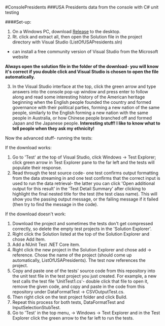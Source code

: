 #ConsolePresidents
###USA Presidents data from the console with C# unit testing

####Set-up:

1. On a Windows PC, download [Release](https://github.com/GProSoftware828/ConsolePresidents/releases) to the desktop.
2. Rt. click and extract all, then open the Solution file in the project directory with Visual Studio (ListOfUSAPresidents.sln)
* can install a free community version of Visual Studio from the Microsoft website

**Always open the solution file in the folder of the download- you will know it's correct if you double click and Visual
Studio is chosen to open the file automatically.**

3. In the Visual Studio interface at the top, click the green arrow and type answers into the console pop-up window and press
enter to follow along and read some interesting history of the American heritage beginning when the English people 
founded the country and formed governance with their political parties, forming a new nation of the same people, similarly
to the English forming a new nation with the same people in Australia, or how Chinese people branched off and formed Japan and
the Japanese people.
**Interesting stuff! I like to know what to tell people when they ask my ethnicity!**


Now the advanced stuff- running the tests:


If the download works:
1. Go to 'Test' at the top of Visual Studio, click Windows -> Test Explorer; click green arrow in Test Explorer pane to the
far left and the tests will populate their response.
2. Read through the test source code- one test confirms output formatting from the data streaming in and one test confirms
that the correct input is used to run the data retrieval- the latter you can click 'Open additional output for this result' in
the 'Test Detail Summary' after clicking to highlight the final nested title for the test (the test class name). This will
show you the passing output message, or the failing message if it failed (then try to find the message in the code).

If the download doesn't work:
1. Download the project and sometimes the tests don't get compressed correctly, so delete the empty test projects in the 
'Solution Explorer'.
2. Right click the Solution listed at the top of the Solution Explorer and chose Add Item.
3. Add a NUnit Test .NET Core item.
4. Right click the new project in the Solution Explorer and chose add -> reference. Chose the name of the project (should come
up automatically, ListOfUSAPresidents). The test now references the project.
5. Copy and paste one of the tests' source code from this repository into the unit test file in the test project you just
created. For example, a new test calls the test file 'UnitTest1.cs'- double click that file to open it, remove the given code, 
and copy and paste in the code from this repository under DataFormatTest -> CSVOutputTest.cs.
6. Then right click on the test project folder and click Build.
7. Repeat this process for both tests, DataFormatTest and InputSelectionStubTest.
8. Go to 'Test' in the top menu, -> Windows -> Text Explorer and in the Test Explorer click the green arrow to the far left to
run the tests.
